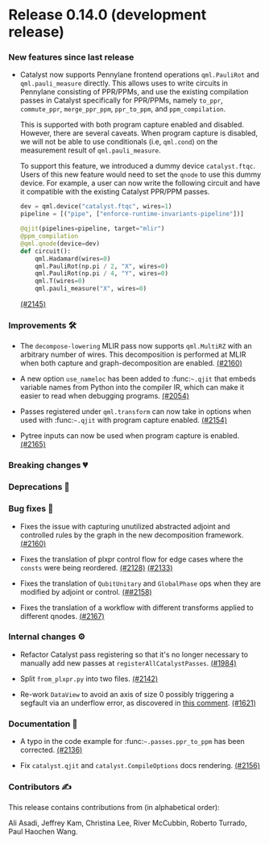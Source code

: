 # Release 0.14.0 (development release)

<h3>New features since last release</h3>

* Catalyst now supports Pennylane frontend operations `qml.PauliRot` and `qml.pauli_measure` 
  directly. This allows uses to write circuits in Pennylane consisting of PPR/PPMs, and 
  use the existing compilation passes in Catalyst specifically for PPR/PPMs, namely `to_ppr`, 
  `commute_ppr`, `merge_ppr_ppm`, `ppr_to_ppm`, and `ppm_compilation`.

  This is supported with both program capture enabled and disabled. However, there are several
  caveats. When program capture is disabled, we will not be able to use conditionals (i.e, 
  `qml.cond`) on the measurement result of `qml.pauli_measure`.

  To support this feature, we introduced a dummy device `catalyst.ftqc`. Users of this new 
  feature would need to set the `qnode` to use this dummy device. For example, a user can 
  now write the following circuit and have it compatible with the existing Catalyst PPR/PPM
  passes.

  ```python
  dev = qml.device("catalyst.ftqc", wires=1)
  pipeline = [("pipe", ["enforce-runtime-invariants-pipeline"])]
  
  @qjit(pipelines=pipeline, target="mlir")
  @ppm_compilation
  @qml.qnode(device=dev)
  def circuit():
      qml.Hadamard(wires=0)
      qml.PauliRot(np.pi / 2, "X", wires=0)
      qml.PauliRot(np.pi / 4, "Y", wires=0)
      qml.T(wires=0)
      qml.pauli_measure("X", wires=0)
  ```
  [(#2145)](https://github.com/PennyLaneAI/catalyst/pull/2145)

<h3>Improvements 🛠</h3>

* The ``decompose-lowering`` MLIR pass now supports ``qml.MultiRZ``
  with an arbitrary number of wires. This decomposition is performed
  at MLIR when both capture and graph-decomposition are enabled.
  [(#2160)](https://github.com/PennyLaneAI/catalyst/pull/2160)

* A new option ``use_nameloc`` has been added to :func:`~.qjit` that embeds variable names
  from Python into the compiler IR, which can make it easier to read when debugging programs.
  [(#2054)](https://github.com/PennyLaneAI/catalyst/pull/2054)

* Passes registered under `qml.transform` can now take in options when used with
  :func:`~.qjit` with program capture enabled.
  [(#2154)](https://github.com/PennyLaneAI/catalyst/pull/2154)

* Pytree inputs can now be used when program capture is enabled.
  [(#2165)](https://github.com/PennyLaneAI/catalyst/pull/2165)

<h3>Breaking changes 💔</h3>

<h3>Deprecations 👋</h3>

<h3>Bug fixes 🐛</h3>

* Fixes the issue with capturing unutilized abstracted adjoint and controlled rules
  by the graph in the new decomposition framework.
  [(#2160)](https://github.com/PennyLaneAI/catalyst/pull/2160)

* Fixes the translation of plxpr control flow for edge cases where the `consts` were being
  reordered.
  [(#2128)](https://github.com/PennyLaneAI/catalyst/pull/2128)
  [(#2133)](https://github.com/PennyLaneAI/catalyst/pull/2133)

* Fixes the translation of `QubitUnitary` and `GlobalPhase` ops
  when they are modified by adjoint or control.
  [(##2158)](https://github.com/PennyLaneAI/catalyst/pull/2158)

* Fixes the translation of a workflow with different transforms applied to different qnodes.
  [(#2167)](https://github.com/PennyLaneAI/catalyst/pull/2167)

<h3>Internal changes ⚙️</h3>

* Refactor Catalyst pass registering so that it's no longer necessary to manually add new
  passes at `registerAllCatalystPasses`.
  [(#1984)](https://github.com/PennyLaneAI/catalyst/pull/1984)

* Split `from_plxpr.py` into two files.
  [(#2142)](https://github.com/PennyLaneAI/catalyst/pull/2142)	

* Re-work `DataView` to avoid an axis of size 0 possibly triggering a segfault via an underflow
  error, as discovered in 
  [this comment](https://github.com/PennyLaneAI/catalyst/pull/1598#issuecomment-2779178046).
  [(#1621)](https://github.com/PennyLaneAI/catalyst/pull/2164)

<h3>Documentation 📝</h3>

* A typo in the code example for :func:`~.passes.ppr_to_ppm` has been corrected.
  [(#2136)](https://github.com/PennyLaneAI/catalyst/pull/2136)

* Fix `catalyst.qjit` and `catalyst.CompileOptions` docs rendering.
  [(#2156)](https://github.com/PennyLaneAI/catalyst/pull/2156)

<h3>Contributors ✍️</h3>

This release contains contributions from (in alphabetical order):

Ali Asadi,
Jeffrey Kam,
Christina Lee,
River McCubbin,
Roberto Turrado,
Paul Haochen Wang.
